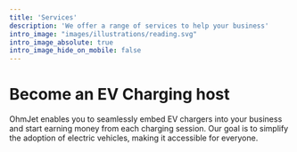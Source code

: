 ```yaml
---
title: 'Services'
description: 'We offer a range of services to help your business'
intro_image: "images/illustrations/reading.svg"
intro_image_absolute: true
intro_image_hide_on_mobile: false
---
```


# Become an EV Charging host

OhmJet enables you to seamlessly embed EV chargers into your business and start earning money from each charging session. Our goal is to simplify the adoption of electric vehicles, making it accessible for everyone.
